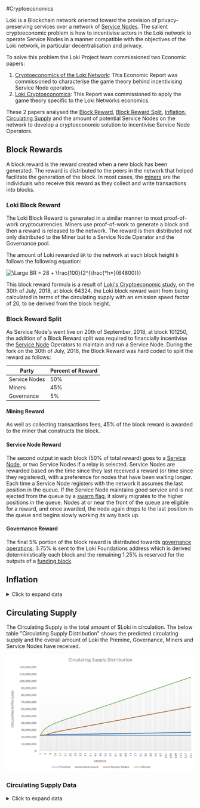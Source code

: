 #Cryptoeconomics

Loki is a Blockchain network oriented toward the provision of privacy-preserving services over a network of [Service Nodes](../ServiceNodes/SNOverview.md). The salient cryptoeconomic problem is how to incentivise actors in the Loki network to operate Service Nodes in a manner compatible with the objectives of the Loki network, in particular decentralisation and privacy.

To solve this problem the Loki Project team commissioned two Economic papers:

1. [Cryptoeconomics of the Loki Network](https://loki.network/wp-content/uploads/2018/08/CryptoEconomicsOfTheLokiNetworkHistoric.pdf): This Economic Report was commissioned to characterise the game theory behind incentivising Service Node operators. 
2. [Loki Cryptoeconomics](https://loki.network/wp-content/uploads/2018/08/LokiCryptoeconomicHistoric.pdf): This Report was commissioned to apply the game theory specific to the Loki Networks economics.

These 2 papers analysed the [Block Reward](#block-reward), [Block Reward Split](#block-reward-split), [Inflation](#inflation), [Circulating Supply](#circulating-supply) and the amount of potential Service Nodes on the network to develop a cryptoeconomic solution to incentivise Service Node Operators.

## Block Rewards

A block reward is the reward created when a new block has been generated. The reward is distributed to the peers in the network that helped facilitate the generation of the block. In most cases, the [miners](../Mining/MiningOverview.md) are the individuals who receive this reward as they collect and write transactions into blocks. 

### Loki Block Reward
The Loki Block Reward is generated in a similar manner to most proof-of-work cryptocurrencies. Miners use proof-of-work to generate a block and then a reward is released to the network. The reward is then distributed not only distributed to the Miner but to a Service Node Operator and the Governance pool.

The amount of Loki rewarded `BR` to the network at each block height `h` follows the following equation:

<img src="https://latex.codecogs.com/svg.latex?\Large&space;BR = 28 + \frac{100}{2^{(\frac{h}{64800})}}" title="\Large BR = 28 + \frac{100}{2^{\frac{*h*}{64800}}}" />

This block reward formula is a result of [Loki's Cryptoeconomic study](https://loki.network/wp-content/uploads/2018/08/LokiCryptoeconomicHistoric.pdf), on the 30th of July, 2018, at block 64324, the Loki block reward went from being calculated in terms of the circulating supply with an emission speed factor of 20, to be derived from the block height.

### Block Reward Split

As Service Node's went live on 20th of September, 2018, at block 101250, the addition of a Block Reward split was required to financially incentivise the [Service Node](../ServiceNodes/SNOverview.md) Operators to maintain and run a Service Node. During the fork on the 30th of July, 2018, the Block Reward was hard coded to split the reward as follows:


|Party|Percent of Reward|
|------|-------|
|Service Nodes|50%|
|Miners|45%|
|Governance|5%|

#### Mining Reward
As well as collecting transactions fees, 45% of the block reward is awarded to the miner that constructs the block.

#### Service Node Reward
The second output in each block (50% of total reward) goes to a [Service Node](../ServiceNodes/SNOverview.md), or two Service Nodes if a relay is selected. Service Nodes are rewarded based on the time since they last received a reward (or time since they registered), with a preference for nodes that have been waiting longer. Each time a Service Node registers with the network it assumes the last position in the queue. If the Service Node maintains good service and is not ejected from the queue by a [swarm flag](../Advanced/SwarmFlagging.md), it slowly migrates to the higher positions in the queue. Nodes at or near the front of the queue are eligible for a reward, and once awarded, the node again drops to the last position in the queue and begins slowly working its way back up.

#### Governance Reward
The final 5% portion of the block reward is distributed towards [governance operations](../Governance/Governance.md);  3.75% is sent to the Loki Foundations address which is derived deterministically each block and the remaining 1.25% is reserved for the outputs of a [funding block](../Governance/LokiFundingSystem.md).

## Inflation
<details>
  <summary>Click to expand data</summary>

| Year | BH      | Circulating supply | Inflation |
|------|---------|--------------------|-----------|
| 0    | 0       | 22500000           | 77.12%    |
| 1    | 262800  | 39852116.29        | 19.79%    |
| 2    | 525600  | 47738927.03        | 15.48%    |
| 3    | 788400  | 55129105.11        | 13.35%    |
| 4    | 1051200 | 62489416.22        | 11.78%    |
| 5    | 1314000 | 69847931.15        | 10.53%    |
| 6    | 1576800 | 77206338.06        | 9.53%     |
| 7    | 1839600 | 84564738.47        | 8.70%     |
| 8    | 2102400 | 91923138.5         | 8.00%     |
| 9    | 2365200 | 99281538.5         | 7.41%     |
| 10   | 2628000 | 106639938.5        | 6.90%     |
| 11   | 2890800 | 113998338.5        | 6.45%     |
| 12   | 3153600 | 121356738.5        | 6.06%     |
| 13   | 3416400 | 128715138.5        | 5.72%     |
| 14   | 3679200 | 136073538.5        | 5.41%     |
| 15   | 3942000 | 143431938.5        | 5.13%     |

</details>


## Circulating Supply
The Circulating Supply is the total amount of $Loki in circulation. The below table "Circulating Supply Distribution" shows the predicted circulating supply and the overall amount of Loki the Premine, Governance, Miners and Service Nodes have received.

![Circulating Supply](../assets/CirculatingSupply.PNG)
 
### Circulating Supply Data
<details>
  <summary>Click to expand data</summary>

| Months | BH      | Circulating supply | Premine  | Governance | Miners      | Service Nodes |
|--------|---------|--------------------|----------|------------|-------------|---------------|
| 0      | 0       | 22500000           | 22500000 |            |             |               |
| 1      | 21600   | 25124173.21        | 22500000 | 131208.66  | 2492964.552 |               |
| 2      | 43200   | 27695047.09        | 22500000 | 259752.35  | 4935294.732 |               |
| 3      | 64800   | 30195981.57        | 22500000 | 384799.08  | 7311182.49  |               |
| 4      | 86400   | 31765098.95        | 22500000 | 463254.95  | 8801843.998 |               |
| 5      | 108000  | 33135278.15        | 22500000 | 531763.91  | 9898775.969 | 204738.28     |
| 6      | 129600  | 34347560.03        | 22500000 | 592378.00  | 10444302.82 | 810879.22     |
| 7      | 151200  | 35434518.72        | 22500000 | 646725.94  | 10933434.22 | 1354358.56    |
| 8      | 172800  | 36422008.33        | 22500000 | 696100.42  | 11377804.55 | 1848103.36    |
| 9      | 194400  | 37330549.27        | 22500000 | 741527.46  | 11786647.97 | 2302373.83    |
| 10     | 216000  | 38176428.61        | 22500000 | 783821.43  | 12167293.67 | 2725313.51    |
| 11     | 237600  | 38972573.41        | 22500000 | 823628.67  | 12525558.84 | 3123385.91    |
| 12     | 259200  | 39729243.88        | 22500000 | 861462.19  | 12866060.55 | 3501721.14    |
| 13     | 280800  | 40454583.56        | 22500000 | 897729.18  | 13192463.4  | 3864390.98    |
| 14     | 302400  | 41155055.96        | 22500000 | 932752.80  | 13507675.98 | 4214627.18    |
| 15     | 324000  | 41835791.19        | 22500000 | 966789.56  | 13814006.84 | 4554994.80    |
| 16     | 345600  | 42500861.03        | 22500000 | 1000043.05 | 14113288.26 | 4887529.71    |
| 17     | 367200  | 43153497.23        | 22500000 | 1032674.86 | 14406974.55 | 5213847.82    |
| 18     | 388800  | 43796264.85        | 22500000 | 1064813.24 | 14696219.98 | 5535231.62    |
| 19     | 410400  | 44431199.76        | 22500000 | 1096559.99 | 14981940.69 | 5852699.08    |
| 20     | 432000  | 45059917.87        | 22500000 | 1127995.89 | 15264863.84 | 6167058.13    |
| 21     | 453600  | 45683701.67        | 22500000 | 1159185.08 | 15545566.55 | 6478950.04    |
| 22     | 475200  | 46303569.13        | 22500000 | 1190178.46 | 15824506.91 | 6788883.77    |
| 23     | 496800  | 46920328.18        | 22500000 | 1221016.41 | 16102048.48 | 7097263.29    |
| 24     | 518400  | 47534620.09        | 22500000 | 1251731.00 | 16378479.84 | 7404409.24    |
| 25     | 540000  | 48146953.82        | 22500000 | 1282347.69 | 16654030.02 | 7710576.11    |
| 26     | 561600  | 48757733.34        | 22500000 | 1312886.67 | 16928880.8  | 8015965.87    |
| 27     | 583200  | 49367279.29        | 22500000 | 1343363.96 | 17203176.48 | 8320738.85    |
| 28     | 604800  | 49975846.16        | 22500000 | 1373792.31 | 17477031.57 | 8625022.28    |
| 29     | 626400  | 50583635.92        | 22500000 | 1404181.80 | 17750536.96 | 8928917.16    |
| 30     | 648000  | 51190808.9         | 22500000 | 1434540.44 | 18023764.8  | 9232503.65    |
| 31     | 669600  | 51797492.33        | 22500000 | 1464874.62 | 18296772.35 | 9535845.37    |
| 32     | 691200  | 52403787.21        | 22500000 | 1495189.36 | 18569605.04 | 9838992.81    |
| 33     | 712800  | 53009773.7         | 22500000 | 1525488.68 | 18842298.96 | 10141986.05   |
| 34     | 734400  | 53615515.42        | 22500000 | 1555775.77 | 19114882.74 | 10444856.91   |
| 35     | 756000  | 54221062.86        | 22500000 | 1586053.14 | 19387379.08 | 10747630.63   |
| 36     | 777600  | 54826456.1         | 22500000 | 1616322.81 | 19659806.04 | 11050327.25   |
| 37     | 799200  | 55431726.96        | 22500000 | 1646586.35 | 19932177.93 | 11352962.68   |
| 38     | 820800  | 56036900.68        | 22500000 | 1676845.03 | 20204506.1  | 11655549.54   |
| 39     | 842400  | 56641997.3         | 22500000 | 1707099.87 | 20476799.58 | 11958097.85   |
| 40     | 864000  | 57247032.73        | 22500000 | 1737351.64 | 20749065.53 | 12260615.57   |
| 41     | 885600  | 57852019.59        | 22500000 | 1767600.98 | 21021309.61 | 12563109.00   |
| 42     | 907200  | 58456967.9         | 22500000 | 1797848.40 | 21293536.35 | 12865583.15   |
| 43     | 928800  | 59061885.62        | 22500000 | 1828094.28 | 21565749.33 | 13168042.01   |
| 44     | 950400  | 59666779.05        | 22500000 | 1858338.95 | 21837951.37 | 13470488.72   |
| 45     | 972000  | 60271653.2         | 22500000 | 1888582.66 | 22110144.74 | 13772925.80   |
| 46     | 993600  | 60876512.06        | 22500000 | 1918825.60 | 22382331.23 | 14075355.23   |
| 47     | 1015200 | 61481358.77        | 22500000 | 1949067.94 | 22654512.25 | 14377778.59   |
| 48     | 1036800 | 62086195.85        | 22500000 | 1979309.79 | 22926688.93 | 14680197.13   |
| 49     | 1058400 | 62691025.28        | 22500000 | 2009551.26 | 23198862.18 | 14982611.84   |
| 50     | 1080000 | 63295848.64        | 22500000 | 2039792.43 | 23471032.69 | 15285023.52   |
| 51     | 1101600 | 63900667.18        | 22500000 | 2070033.36 | 23743201.03 | 15587432.79   |
| 52     | 1123200 | 64505481.89        | 22500000 | 2100274.09 | 24015367.65 | 15889840.15   |
| 53     | 1144800 | 65110293.57        | 22500000 | 2130514.68 | 24287532.91 | 16192245.99   |
| 54     | 1166400 | 65715102.84        | 22500000 | 2160755.14 | 24559697.08 | 16494650.62   |
| 55     | 1188000 | 66319910.2         | 22500000 | 2190995.51 | 24831860.39 | 16797054.30   |
| 56     | 1209600 | 66924716.04        | 22500000 | 2221235.80 | 25104023.02 | 17099457.22   |
| 57     | 1231200 | 67529520.67        | 22500000 | 2251476.03 | 25376185.1  | 17401859.54   |
| 58     | 1252800 | 68134324.35        | 22500000 | 2281716.22 | 25648346.76 | 17704261.37   |
| 59     | 1274400 | 68739127.27        | 22500000 | 2311956.36 | 25920508.07 | 18006662.83   |
| 60     | 1296000 | 69343929.59        | 22500000 | 2342196.48 | 26192669.11 | 18309063.99   |
| 61     | 1317600 | 69948731.42        | 22500000 | 2372436.57 | 26464829.94 | 18611464.91   |
| 62     | 1339200 | 70553532.88        | 22500000 | 2402676.64 | 26736990.6  | 18913865.64   |
| 63     | 1360800 | 71158334.04        | 22500000 | 2432916.70 | 27009151.12 | 19216266.22   |
| 64     | 1382400 | 71763134.96        | 22500000 | 2463156.75 | 27281311.53 | 19518666.68   |
| 65     | 1404000 | 72367935.69        | 22500000 | 2493396.78 | 27553471.86 | 19821067.05   |
| 66     | 1425600 | 72972736.27        | 22500000 | 2523636.81 | 27825632.12 | 20123467.34   |
| 67     | 1447200 | 73577536.73        | 22500000 | 2553876.84 | 28097792.33 | 20425867.57   |
| 68     | 1468800 | 74182337.1         | 22500000 | 2584116.85 | 28369952.49 | 20728267.75   |
| 69     | 1490400 | 74787137.39        | 22500000 | 2614356.87 | 28642112.62 | 21030667.89   |
| 70     | 1512000 | 75391937.62        | 22500000 | 2644596.88 | 28914272.73 | 21333068.01   |
| 71     | 1533600 | 75996737.8         | 22500000 | 2674836.89 | 29186432.81 | 21635468.10   |
| 72     | 1555200 | 76601537.94        | 22500000 | 2705076.90 | 29458592.87 | 21937868.17   |
| 73     | 1576800 | 77206338.06        | 22500000 | 2735316.90 | 29730752.93 | 22240268.23   |
| 74     | 1598400 | 77811138.15        | 22500000 | 2765556.91 | 30002912.97 | 22542668.28   |
| 75     | 1620000 | 78415938.22        | 22500000 | 2795796.91 | 30275073    | 22845068.31   |
| 76     | 1641600 | 79020738.28        | 22500000 | 2826036.91 | 30547233.03 | 23147468.34   |
| 77     | 1663200 | 79625538.33        | 22500000 | 2856276.92 | 30819393.05 | 23449868.36   |
| 78     | 1684800 | 80230338.36        | 22500000 | 2886516.92 | 31091553.06 | 23752268.38   |
| 79     | 1706400 | 80835138.39        | 22500000 | 2916756.92 | 31363713.08 | 24054668.40   |
| 80     | 1728000 | 81439938.41        | 22500000 | 2946996.92 | 31635873.09 | 24357068.41   |
| 81     | 1749600 | 82044738.43        | 22500000 | 2977236.92 | 31908033.09 | 24659468.42   |
| 82     | 1771200 | 82649538.45        | 22500000 | 3007476.92 | 32180193.1  | 24961868.42   |
| 83     | 1792800 | 83254338.46        | 22500000 | 3037716.92 | 32452353.11 | 25264268.43   |
| 84     | 1814400 | 83859138.47        | 22500000 | 3067956.92 | 32724513.11 | 25566668.43   |
| 85     | 1836000 | 84463938.47        | 22500000 | 3098196.92 | 32996673.11 | 25869068.44   |
| 86     | 1857600 | 85068738.48        | 22500000 | 3128436.92 | 33268833.12 | 26171468.44   |
| 87     | 1879200 | 85673538.48        | 22500000 | 3158676.92 | 33540993.12 | 26473868.44   |
| 88     | 1900800 | 86278338.49        | 22500000 | 3188916.92 | 33813153.12 | 26776268.44   |
| 89     | 1922400 | 86883138.49        | 22500000 | 3219156.92 | 34085313.12 | 27078668.45   |
| 90     | 1944000 | 87487938.49        | 22500000 | 3249396.92 | 34357473.12 | 27381068.45   |
| 91     | 1965600 | 88092738.49        | 22500000 | 3279636.92 | 34629633.12 | 27683468.45   |
| 92     | 1987200 | 88697538.5         | 22500000 | 3309876.92 | 34901793.12 | 27985868.45   |
| 93     | 2008800 | 89302338.5         | 22500000 | 3340116.92 | 35173953.12 | 28288268.45   |
| 94     | 2030400 | 89907138.5         | 22500000 | 3370356.92 | 35446113.12 | 28590668.45   |
| 95     | 2052000 | 90511938.5         | 22500000 | 3400596.92 | 35718273.12 | 28893068.45   |
| 96     | 2073600 | 91116738.5         | 22500000 | 3430836.92 | 35990433.12 | 29195468.45   |
| 97     | 2095200 | 91721538.5         | 22500000 | 3461076.92 | 36262593.12 | 29497868.45   |
| 98     | 2116800 | 92326338.5         | 22500000 | 3491316.92 | 36534753.12 | 29800268.45   |
| 99     | 2138400 | 92931138.5         | 22500000 | 3521556.93 | 36806913.12 | 30102668.45   |
| 100    | 2160000 | 93535938.5         | 22500000 | 3551796.93 | 37079073.12 | 30405068.45   |
| 101    | 2181600 | 94140738.5         | 22500000 | 3582036.93 | 37351233.12 | 30707468.45   |
| 102    | 2203200 | 94745538.5         | 22500000 | 3612276.93 | 37623393.12 | 31009868.45   |
| 103    | 2224800 | 95350338.5         | 22500000 | 3642516.93 | 37895553.12 | 31312268.45   |
| 104    | 2246400 | 95955138.5         | 22500000 | 3672756.93 | 38167713.12 | 31614668.45   |
| 105    | 2268000 | 96559938.5         | 22500000 | 3702996.93 | 38439873.12 | 31917068.45   |
| 106    | 2289600 | 97164738.5         | 22500000 | 3733236.93 | 38712033.12 | 32219468.45   |
| 107    | 2311200 | 97769538.5         | 22500000 | 3763476.93 | 38984193.12 | 32521868.45   |
| 108    | 2332800 | 98374338.5         | 22500000 | 3793716.93 | 39256353.12 | 32824268.45   |
| 109    | 2354400 | 98979138.5         | 22500000 | 3823956.93 | 39528513.12 | 33126668.45   |
| 110    | 2376000 | 99583938.5         | 22500000 | 3854196.93 | 39800673.12 | 33429068.45   |
| 111    | 2397600 | 100188738.5        | 22500000 | 3884436.93 | 40072833.12 | 33731468.45   |
| 112    | 2419200 | 100793538.5        | 22500000 | 3914676.93 | 40344993.12 | 34033868.45   |
| 113    | 2440800 | 101398338.5        | 22500000 | 3944916.93 | 40617153.12 | 34336268.45   |
| 114    | 2462400 | 102003138.5        | 22500000 | 3975156.93 | 40889313.12 | 34638668.45   |
| 115    | 2484000 | 102607938.5        | 22500000 | 4005396.93 | 41161473.12 | 34941068.45   |
| 116    | 2505600 | 103212738.5        | 22500000 | 4035636.93 | 41433633.12 | 35243468.45   |
| 117    | 2527200 | 103817538.5        | 22500000 | 4065876.93 | 41705793.12 | 35545868.45   |
| 118    | 2548800 | 104422338.5        | 22500000 | 4096116.93 | 41977953.12 | 35848268.45   |
| 119    | 2570400 | 105027138.5        | 22500000 | 4126356.93 | 42250113.12 | 36150668.45   |
| 120    | 2592000 | 105631938.5        | 22500000 | 4156596.93 | 42522273.12 | 36453068.45   |

</details>

